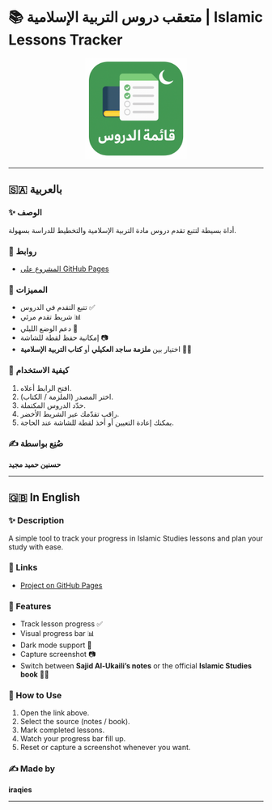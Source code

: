 # 📚 متعقب دروس التربية الإسلامية | Islamic Lessons Tracker

<p align="center">
  <img src="https://raw.githubusercontent.com/iraqies/islamiatracker/refs/heads/main/Logo.png" alt="Logo" width="200">
</p>

---

## 🇸🇦 بالعربية

### ✨ الوصف
أداة بسيطة لتتبع تقدم دروس مادة التربية الإسلامية والتخطيط للدراسة بسهولة.  

### 🔗 روابط
- [المشروع على GitHub Pages](https://iraqies.github.io/islamiatracker/)

### 📸 المميزات
- تتبع التقدم في الدروس ✅  
- شريط تقدم مرئي 📊  
- دعم الوضع الليلي 🌙  
- إمكانية حفظ لقطة للشاشة 📷  
- اختيار بين **ملزمة ساجد العكيلي** أو **كتاب التربية الإسلامية** 📘📗  

### 🚀 كيفية الاستخدام
1. افتح الرابط أعلاه.  
2. اختر المصدر (الملزمة / الكتاب).  
3. حدّد الدروس المكتملة.  
4. راقب تقدّمك عبر الشريط الأخضر.  
5. يمكنك إعادة التعيين أو أخذ لقطة للشاشة عند الحاجة.  

### ✍️ صُنِع بواسطة
**حسنين حميد مجيد**  

---

## 🇬🇧 In English

### ✨ Description
A simple tool to track your progress in Islamic Studies lessons and plan your study with ease.  

### 🔗 Links
- [Project on GitHub Pages](https://iraqies.github.io/islamiatracker/)

### 📸 Features
- Track lesson progress ✅  
- Visual progress bar 📊  
- Dark mode support 🌙  
- Capture screenshot 📷  
- Switch between **Sajid Al-Ukaili’s notes** or the official **Islamic Studies book** 📘📗  

### 🚀 How to Use
1. Open the link above.  
2. Select the source (notes / book).  
3. Mark completed lessons.  
4. Watch your progress bar fill up.  
5. Reset or capture a screenshot whenever you want.  

### ✍️ Made by
**iraqies**  

---

